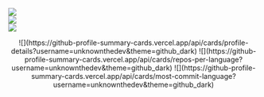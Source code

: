   ![](https://github-profile-summary-cards.vercel.app/api/cards/profile-details?username=unknownthedev&theme=github_dark) </br>
  ![](https://github-profile-summary-cards.vercel.app/api/cards/repos-per-language?username=unknownthedev&theme=github_dark) </br>
  ![](https://github-profile-summary-cards.vercel.app/api/cards/most-commit-language?username=unknownthedev&theme=github_dark) </br>
  
<p align="center">
  ![](https://github-profile-summary-cards.vercel.app/api/cards/profile-details?username=unknownthedev&theme=github_dark) 
  ![](https://github-profile-summary-cards.vercel.app/api/cards/repos-per-language?username=unknownthedev&theme=github_dark) 
  ![](https://github-profile-summary-cards.vercel.app/api/cards/most-commit-language?username=unknownthedev&theme=github_dark) 
</p>

